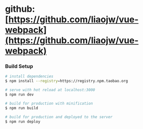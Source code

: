 # github: [https://github.com/liaojw/vue-webpack](https://github.com/liaojw/vue-webpack)

### Build Setup
``` bash
# install dependencies
$ npm install --registry=https://registry.npm.taobao.org

# serve with hot reload at localhost:3000
$ npm run dev

# build for production with minification
$ npm run build

# build for production and deployed to the server
$ npm run deploy
```
